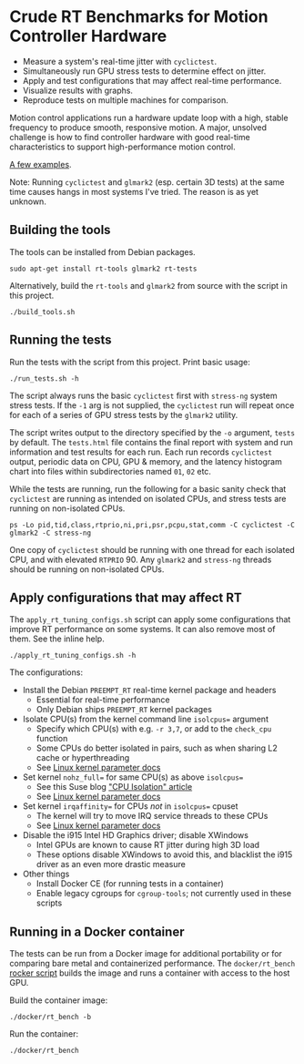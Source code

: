 # Crude RT Benchmarks for Motion Controller Hardware

- Measure a system's real-time jitter with `cyclictest`.
- Simultaneously run GPU stress tests to determine effect on jitter.
- Apply and test configurations that may affect real-time performance.
- Visualize results with graphs.
- Reproduce tests on multiple machines for comparison.

Motion control applications run a hardware update loop with a high,
stable frequency to produce smooth, responsive motion.  A major,
unsolved challenge is how to find controller hardware with good
real-time characteristics to support high-performance motion control.

[A few examples][examples].

Note:  Running `cyclictest` and `glmark2` (esp. certain 3D tests) at
the same time causes hangs in most systems I've tried.  The reason is
as yet unknown.

## Building the tools

The tools can be installed from Debian packages.

    sudo apt-get install rt-tools glmark2 rt-tests

Alternatively, build the `rt-tools` and `glmark2` from source with the
script in this project.

    ./build_tools.sh

## Running the tests

Run the tests with the script from this project.  Print basic usage:

    ./run_tests.sh -h

The script always runs the basic `cyclictest` first with `stress-ng`
system stress tests.  If the `-1` arg is not supplied, the
`cyclictest` run will repeat once for each of a series of GPU stress
tests by the `glmark2` utility.

The script writes output to the directory specified by the `-o`
argument, `tests` by default.  The `tests.html` file contains the
final report with system and run information and test results for each
run.  Each run records `cyclictest` output, periodic data on CPU, GPU
& memory, and the latency histogram chart into files within
subdirectories named `01`, `02` etc.

While the tests are running, run the following for a basic sanity
check that `cyclictest` are running as intended on isolated CPUs, and
stress tests are running on non-isolated CPUs.

    ps -Lo pid,tid,class,rtprio,ni,pri,psr,pcpu,stat,comm -C cyclictest -C glmark2 -C stress-ng

One copy of `cyclictest` should be running with one thread for each
isolated CPU, and with elevated `RTPRIO` 90.  Any `glmark2` and
`stress-ng` threads should be running on non-isolated CPUs.

## Apply configurations that may affect RT

The `apply_rt_tuning_configs.sh` script can apply some configurations
that improve RT performance on some systems.  It can also remove most
of them.  See the inline help.

    ./apply_rt_tuning_configs.sh -h

The configurations:

- Install the Debian `PREEMPT_RT` real-time kernel package and headers
  - Essential for real-time performance
  - Only Debian ships `PREEMPT_RT` kernel packages
- Isolate CPU(s) from the kernel command line `isolcpus=` argument
  - Specify which CPU(s) with e.g. `-r 3,7`, or add to the `check_cpu`
    function
  - Some CPUs do better isolated in pairs, such as when sharing L2
    cache or hyperthreading
  - See [Linux kernel parameter docs][kparams]
- Set kernel `nohz_full=` for same CPU(s) as above `isolcpus=`
  - See this Suse blog ["CPU Isolation" article][nohz_full]
  - See [Linux kernel parameter docs][kparams]
- Set kernel `irqaffinity=` for CPUs *not* in `isolcpus=` cpuset
  - The kernel will try to move IRQ service threads to these CPUs
  - See [Linux kernel parameter docs][kparams]
- Disable the i915 Intel HD Graphics driver; disable XWindows
  - Intel GPUs are known to cause RT jitter during high 3D load
  - These options disable XWindows to avoid this, and blacklist the
    i915 driver as an even more drastic measure
- Other things
  - Install Docker CE (for running tests in a container)
  - Enable legacy cgroups for `cgroup-tools`; not currently used in
    these scripts

## Running in a Docker container

The tests can be run from a Docker image for additional portability or
for comparing bare metal and containerized performance.  The
`docker/rt_bench` [rocker script][rocker] builds the image and runs a
container with access to the host GPU.

Build the container image:

    ./docker/rt_bench -b

Run the container:

    ./docker/rt_bench



[examples]:  https://zultron.github.io/rt_bench/
[kparams]:  https://www.kernel.org/doc/html/latest/admin-guide/kernel-parameters.html
[nohz_full]:  https://www.suse.com/c/cpu-isolation-nohz_full-part-3/
[rocker]:  https://github.com/zultron/rocker
